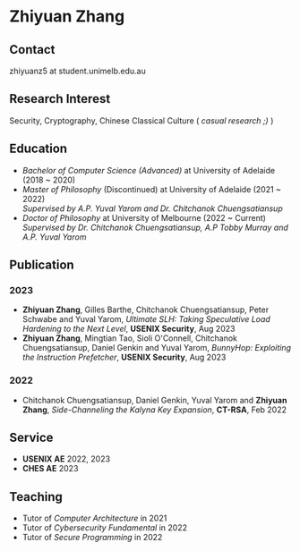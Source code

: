 # Zhiyuan Zhang

## Contact
zhiyuanz5 at student.unimelb.edu.au

## Research Interest
Security, Cryptography, Chinese Classical Culture ( *casual research ;)* )

## Education
- *Bachelor of Computer Science (Advanced)* at University of Adelaide (2018 ~ 2020)  
- *Master of Philosophy* (Discontinued) at University of Adelaide (2021 ~ 2022)  
*Supervised by A.P. Yuval Yarom and Dr. Chitchanok Chuengsatiansup*
- *Doctor of Philosophy* at University of Melbourne (2022 ~ Current)  
*Supervised by Dr. Chitchanok Chuengsatiansup, A.P Tobby Murray and A.P. Yuval Yarom*

## Publication
### 2023
- **Zhiyuan Zhang**, Gilles Barthe, Chitchanok Chuengsatiansup, Peter Schwabe and Yuval Yarom, *Ultimate SLH: Taking Speculative Load Hardening to the Next Level*, **USENIX Security**, Aug 2023
- **Zhiyuan Zhang**, Mingtian Tao, Sioli O'Connell, Chitchanok Chuengsatiansup, Daniel Genkin and Yuval Yarom, *BunnyHop: Exploiting the Instruction Prefetcher*, **USENIX Security**, Aug 2023

### 2022
- Chitchanok Chuengsatiansup, Daniel Genkin, Yuval Yarom and **Zhiyuan Zhang**, *Side-Channeling the Kalyna Key Expansion*, **CT-RSA**, Feb 2022

## Service
- **USENIX AE** 2022, 2023
- **CHES AE** 2023

## Teaching
- Tutor of *Computer Architecture* in 2021
- Tutor of *Cybersecurity Fundamental* in 2022
- Tutor of *Secure Programming* in 2022
